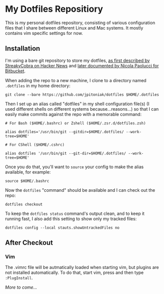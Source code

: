 # My Dotfiles Repositiory

This is my personal dotfiles repository, consisting of various configuration files that I share between different Linux and Mac systems.  It mostly contains vim specific settings for now.

## Installation

I'm using a bare git repository to store my dotfiles, [as first described by StreakyCobra on Hacker News](https://news.ycombinator.com/item?id=11071754) and [later documented by Nicola Paolucci for Bitbucket](https://www.atlassian.com/git/tutorials/dotfiles).

When adding the repo to a new machine, I clone to a directory named `.dotfiles` in my home directory:

    git clone --bare https://github.com/jpitoniak/dotfiles $HOME/.dotfiles

Then I set up an alias called "dotfiles" in my shell configuration file(s) (I used different shells on different systems because...reasons...) so that I can easily make commits against the repo with a memorable command:

    # For Bash ($HOME/.bashrc) or Zshell ($HOME/.zsr.d/dotfiles.zsh)
    
    alias dotfiles='/usr/bin/git --gitdir=$HOME/.dotfiles/ --work-tree=$HOME'
    
    # For CShell ($HOME/.cshrc)
    
    alias dotfiles '/usr/bin/git --git-dir=$HOME/.dotfiles/ --work-tree=$HOME'

Once you do that, you'll want to `source` your config to make the alias available, for example:

    source $HOME/.bashrc

Now the `dotfiles` "command" should be available and I can check out the repo:

    dotfiles checkout

To keep the `dotfiles status` command's output clean, and to keep it running fast, I also add this setting to show only my tracked files:

    dotfiles config --local stauts.showUntrackedFiles no

## After Checkout

### Vim

The .vimrc file will be autmatically loaded when starting vim, but plugins are not installed automatically. To do that, start vim, press <Esc> and then type `:PlugInstall`.

*More to come...*
